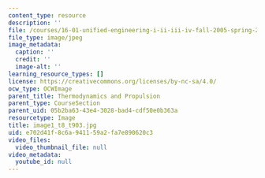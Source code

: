 ```yaml
---
content_type: resource
description: ''
file: /courses/16-01-unified-engineering-i-ii-iii-iv-fall-2005-spring-2006/e702d41f8c6a941159a2fa7e890620c3_image1_t8_t903.jpg
file_type: image/jpeg
image_metadata:
  caption: ''
  credit: ''
  image-alt: ''
learning_resource_types: []
license: https://creativecommons.org/licenses/by-nc-sa/4.0/
ocw_type: OCWImage
parent_title: Thermodynamics and Propulsion
parent_type: CourseSection
parent_uid: 05b2ba63-43e4-3028-bad4-cdf50e0b363a
resourcetype: Image
title: image1_t8_t903.jpg
uid: e702d41f-8c6a-9411-59a2-fa7e890620c3
video_files:
  video_thumbnail_file: null
video_metadata:
  youtube_id: null
---
```

